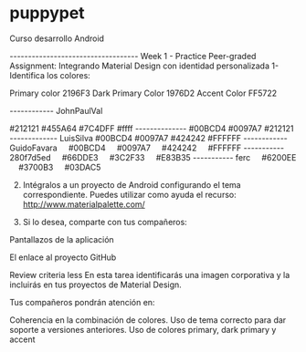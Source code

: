 # puppypet
Curso desarrollo Android

----------------------------------- Week 1 - Practice Peer-graded Assignment: Integrando Material Design con identidad personalizada
1- Identifica los colores:

Primary color
2196F3
Dark Primary Color
1976D2
Accent Color
FF5722


------------ JohnPaulVal
<?xml version="1.0" encoding="utf-8"?>
<resources>
    <color name="colorPrimary">#212121</color>
    <color name="colorPrimaryDark">#455A64</color>
    <color name="colorAccent">#7C4DFF</color>
    <color name="textoTitulo">#ffff</color>
</resources>
-------------- 
<?xml version="1.0" encoding="utf-8"?>
<resources>
    <color name="colorPrimary">#00BCD4</color>
    <color name="colorPrimaryDark">#0097A7</color>
    <color name="colorAccent">#212121</color>
</resources>
------------- LuisSilva
<?xml version="1.0" encoding="utf-8"?>
<resources>
    <color name="colorPrimary">#00BCD4</color>
    <color name="colorPrimaryDark">#0097A7</color>
    <color name="colorAccent">#424242</color>
    <color name="colorTexto">#FFFFFF</color>
</resources>
------------ GuidoFavara
<?xml version="1.0" encoding="utf-8"?>
<resources>
    <color name="colorPrimary">#00BCD4</color>
    <color name="colorPrimaryDark">#0097A7</color>
    <color name="colorAccent">#424242</color>
    <color name="colorTexto">#FFFFFF</color>
</resources>
----------- 280f7d5ed
<?xml version="1.0" encoding="utf-8"?>
<resources>
    <color name="colorPrimary">#66DDE3</color>
    <color name="colorPrimaryDark">#3C2F33</color>
    <color name="colorAccent">#E83B35</color>
</resources>
----------- ferc
<resources>
    <color name="colorPrimary">#6200EE</color>
    <color name="colorPrimaryDark">#3700B3</color>
    <color name="colorAccent">#03DAC5</color>
</resources>



2. Intégralos a un proyecto de Android configurando el tema correspondiente. 
   Puedes utilizar como ayuda el recurso: http://www.materialpalette.com/

3. Si lo desea, comparte con tus compañeros:

Pantallazos de la aplicación

El enlace al proyecto GitHub

Review criteria
less 
En esta tarea identificarás una imagen corporativa y la incluirás en tus proyectos de Material Design.

Tus compañeros pondrán atención en:

Coherencia en la combinación de colores.
Uso de tema correcto para dar soporte a versiones anteriores.
Uso de colores primary, dark primary y accent
